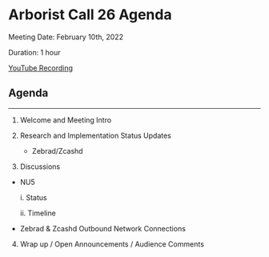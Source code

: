 # Arborist Call 26 Agenda

Meeting Date: February 10th, 2022

Duration: 1 hour

[YouTube Recording](https://youtu.be/x5nvbSTL9lU)

## Agenda
___

1. Welcome and Meeting Intro 

2. Research and Implementation Status Updates

   - Zebrad/Zcashd

3. Discussions

  + NU5 
   
     i. Status

     ii. Timeline

  + Zebrad & Zcashd Outbound Network Connections

     
4.  Wrap up / Open Announcements / Audience Comments